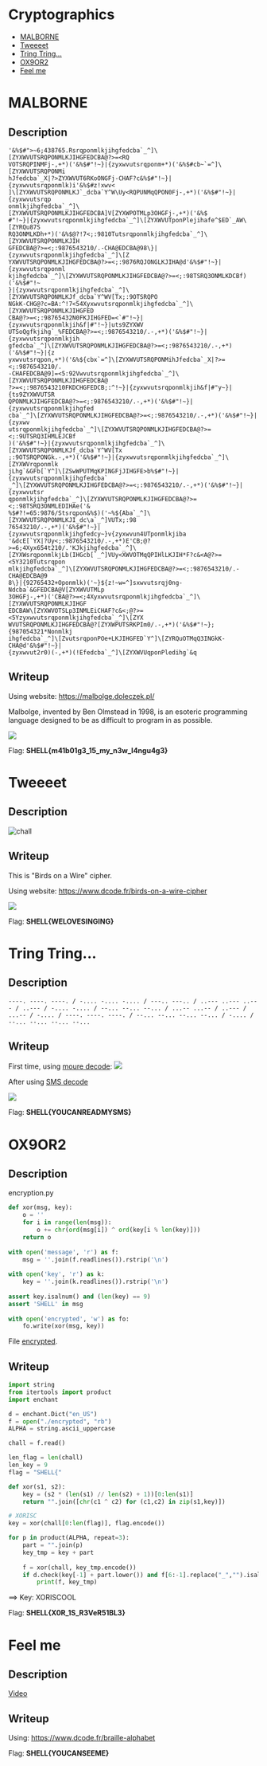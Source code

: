 # Cryptographics

- [MALBORNE](#malborne)
- [Tweeeet](#tweeeet)
- [Tring Tring...](#tring-tring)
- [OX9OR2](#ox9or2)
- [Feel me](#feel-me)

# MALBORNE
## Description
``` plaintext
'&%$#">~6;438765.Rsrqponmlkjihgfedcba`_^]\[ZYXWVUTSRQPONMLKJIHGFEDCBA@?>=<RQ
VOTSRQPINMFj-,+*)('&%$#"!~}|{zyxwvutsrqponm+*)('&%$#cb~`=^]\[ZYXWVUTSRQPONMi
hJfedcba`_X|?>ZYXWVUT6RKoONGFj-CHAF?c&%$#"!~}|{zyxwvutsrqponmlk)i'&%$#z!xwv<
]\[ZYXWVUTSRQPONMLKJ`_dcba`Y^W\Uy<RQPUNMqQPON0Fj-,+*)('&%$#"!~}|{zyxwvutsrqp
onmlkjihgfedcba`_^]\[ZYXWVUTSRQPONMLKJIHGFEDCBA]V[ZYXWPOTMLp3OHGFj-,+*)('&%$
#"!~}|{zyxwvutsrqponmlkjihgfedcba`_^]\[ZYXWVUTponPlejihafe^$ED`_AW\[ZYRQu87S
RQ3ONMLKDh+*)('&%$@?!7<;:9810Tutsrqponmlkjihgfedcba`_^]\[ZYXWVUTSRQPONMLKJIH
GFEDCBA@?>=<;:9876543210/.-CHA@EDCBA@98\}|{zyxwvutsrqponmlkjihgfedcba`_^]\[Z
YXWVUTSRQPONMLKJIHGFEDCBA@?>=<;:9876RQJONGLKJIHA@d'&%$#"!~}|{zyxwvutsrqponml
kjihgfedcba`_^]\[ZYXWVUTSRQPONMLKJIHGFEDCBA@?>=<;:98TSRQ3ONMLKDCBf)('&%$#"!~
}|{zyxwvutsrqponmlkjihgfedcba`_^]\[ZYXWVUTSRQPONMLKJf_dcba`Y^WV[Tx;:9OTSRQPO
NGkK-CHG@?c=BA:^!7<54Xyxwvutsrqponmlkjihgfedcba`_^]\[ZYXWVUTSRQPONMLKJIHGFED
CBA@?>=<;:98765432N0FKJIHGFED=<`#"!~}|{zyxwvutsrqponmlkjih&f|#"!~}|uts9ZYXWV
UTSoQgfkjihg`_%FEDCBA@?>=<;:9876543210/.-,+*)('&%$#"!~}|{zyxwvutsrqponmlkjih
gfedcba`_^]\[ZYXWVUTSRQPONMLKJIHGFEDCBA@?>=<;:9876543210/.-,+*)('&%$#"!~}|{z
yxwvutsrqpon,+*)('&%${cbx`=^]\[ZYXWVUTSRQPONMihJfedcba`_X|?>=<;:9876543210/.
-CHAFEDCBA@9]=<5:92Vwvutsrqponmlkjihgfedcba`_^]\[ZYXWVUTSRQPONMLKJIHGFEDCBA@
?>=<;:9876543210FKDCHGFEDCB;:^!~}|{zyxwvutsrqponmlkjih&f|#"y~}|{ts9ZYXWVUTSR
QPONMLKJIHGFEDCBA@?>=<;:9876543210/.-,+*)('&%$#"!~}|{zyxwvutsrqponmlkjihgfed
cba`_^]\[ZYXWVUTSRQPONMLKJIHGFEDCBA@?>=<;:9876543210/.-,+*)('&%$#"!~}|{zyxwv
utsrqponmlkjihgfedcba`_^]\[ZYXWVUTSRQPONMLKJIHGFEDCBA@?>=<;:9UTSRQ3IHMLEJCBf
)('&%$#"!~}|{zyxwvutsrqponmlkjihgfedcba`_^]\[ZYXWVUTSRQPONMLKJf_dcba`Y^WV[Tx
;:9OTSRQPONGk.-,+*)('&%$#"!~}|{zyxwvutsrqponmlkjihgfedcba`_^]\[ZYXWVrqponmlk
jLhg`&GFb[`Y^]\[ZSwWPUTMqKPINGFjJIHGFE>b%$#"!~}|{zyxwvutsrqponmlkjihgfedcba`
_^]\[ZYXWVUTSRQPONMLKJIHGFEDCBA@?>=<;:9876543210/.-,+*)('&%$#"!~}|{zyxwvutsr
qponmlkjihgfedcba`_^]\[ZYXWVUTSRQPONMLKJIHGFEDCBA@?>=<;:98TSRQ3ONMLEDIHAe('&
%$#?!=65:9876/Stsrqpon&%$)('~%${Aba`_^]\[ZYXWVUTSRQPONMLKJI_dc\a`_^]VUTx;:98
76543210/.-,+*)('&%$#"!~}|{zyxwvutsrqponmlkjihgfedcy~}v{zyxwvun4UTponmlkjiba
'&dcE[`YX|?Uy<;:9876543210/.-,+*)E'CB;@?>=6;4Xyx654t210/.'KJkjihgfedcba`_^]\
[ZYXWsrqponmlkjLb(IHGcb[`_^]VUy<XWVOTMqQPIHlLKJIH*F?c&<A@?>=<5Y3210Tutsrqpon
mlkjihgfedcba`_^]\[ZYXWVUTSRQPONMLKJIHGFEDCBA@?>=<;:9876543210/.-CHA@EDCBA@9
8\}|{92765432+Oponmlk)('~}${z!~w=^]sxwvutsrqj0ng-Ndcba`&GFEDCBA@V[ZYXWVUTMLp
3OHGFj-,+*)('CBA@?>=<;4Xyxwvutsrqponmlkjihgfedcba`_^]\[ZYXWVUTSRQPONMLKJIHGF
EDCBAW\[ZYXWVOTSLp3INMLEiCHAF?c&<;@?>=<5Yzyxwvutsrqponmlkjihgfedcba`_^]\[ZYX
WVUTSRQPONMLKJIHGFEDCBA@?[ZYXWPUTSRKPIm0/.-,+*)('&%$#"!~};{987054321*Nonmlkj
ihgfedcba`_^]\[ZvutsrqponPOe+LKJIHGFED`Y^]\[ZYRQuOTMqQ3INGkK-CHA@d'&%$#"!~}|
{zyxwvut2r0)(-,+*)(!Efedcba`_^]\[ZYXWVUqponPledihg`&q

```

## Writeup

Using website: https://malbolge.doleczek.pl/

Malbolge, invented by Ben Olmstead in 1998, is an esoteric programming language
designed to be as difficult to program in as possible.

![](./images/MALBOLGE_1.png)

Flag: **SHELL{m41b01g3_15_my_n3w_l4ngu4g3}**

# Tweeeet
## Description
![chall](./images/chal_tweet.jpeg)

## Writeup
This is "Birds on a Wire" cipher.

Using website: https://www.dcode.fr/birds-on-a-wire-cipher

![](images/TWEEET_1.png)

Flag: **SHELL{WELOVESINGING}**

# Tring Tring...
## Description

``` plaintext
----. ----. ----. / -.... -.... -.... / ---.. ---.. / ..--- ..--- ..--- / ..--- / -.... -.... / --... --... --... / ...-- ...-- / ..--- / ...-- / -.... / ----. ----. ----. / --... --... --... --... / -.... / --... --... --... --...
```

## Writeup
First time, using [moure decode](https://cryptii.com/pipes/morse-code-translator):
![](images/Tring_Tring_1.png)

After using [SMS decode](https://www.dcode.fr/multitap-abc-cipher)

![](images/Tring_Tring_2.png)

Flag: **SHELL{YOUCANREADMYSMS}**

# OX9OR2
## Description

encryption.py
``` python
def xor(msg, key):
    o = ''
    for i in range(len(msg)):
        o += chr(ord(msg[i]) ^ ord(key[i % len(key)]))
    return o
 
with open('message', 'r') as f:
    msg = ''.join(f.readlines()).rstrip('\n')
 
with open('key', 'r') as k:
    key = ''.join(k.readlines()).rstrip('\n')
    
assert key.isalnum() and (len(key) == 9)
assert 'SHELL' in msg
 
with open('encrypted', 'w') as fo:
    fo.write(xor(msg, key))

```

File [encrypted](encrypted).

## Writeup
``` python
import string
from itertools import product
import enchant

d = enchant.Dict("en_US")
f = open("./encrypted", "rb")
ALPHA = string.ascii_uppercase

chall = f.read()

len_flag = len(chall)
len_key = 9
flag = "SHELL{"

def xor(s1, s2):
    key = (s2 * (len(s1) // len(s2) + 1))[0:len(s1)]
    return "".join([chr(c1 ^ c2) for (c1,c2) in zip(s1,key)])

# XORISC
key = xor(chall[0:len(flag)], flag.encode())

for p in product(ALPHA, repeat=3):
    part = "".join(p)
    key_tmp = key + part
    
    f = xor(chall, key_tmp.encode())
    if d.check(key[-1] + part.lower()) and f[6:-1].replace("_","").isalnum():
        print(f, key_tmp)

```

==> Key: XORISCOOL

Flag: **SHELL{X0R_1S_R3VeR51BL3}**

# Feel me
## Description
[Video](video.mp4)

## Writeup
Using: https://www.dcode.fr/braille-alphabet

Flag: **SHELL{YOUCANSEEME}**

